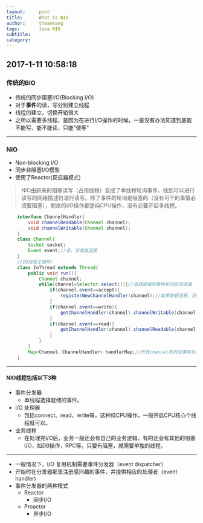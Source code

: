 ```yaml
---
layout:     post
title:      What is NIO
author:     theankang
tags: 		Java NIO
subtitle:  	
category:  
---
```

## 2017-1-11 10:58:18
  
### 传统的BIO
  - 传统的同步阻塞I/O(Blocking I/O)
  - 对于**事件**的读，写分别建立线程
  - 线程的建立，切换开销很大
  - 之所以需要多线程，是因为在进行I/O操作的时候，一是没有办法知道到底能不能写、能不能读，只能"傻等"

---
### **NIO**
  - Non-blocking I/O
  - 同步非阻塞I/O模型
  - 使用了Reactor(反应器模式)
> NIO由原来的阻塞读写（占用线程）变成了单线程轮询事件，找到可以进行读写的网络描述符进行读写。除了事件的轮询是阻塞的（没有可干的事情必须要阻塞），剩余的I/O操作都是纯CPU操作，没有必要开启多线程。

``` Java
    interface ChannelHandler{
        void channelReadable(Channel channel);
        void channelWritable(Channel channel);
    }
    class Channel{
        Socket socket;
        Event event;//读，写或者连接
    }
    //IO线程主循环:
    class IoThread extends Thread{
        public void run(){
            Channel channel;
            while(channel=Selector.select()){//选择就绪的事件和对应的连接
                if(channel.event==accept){
                    registerNewChannelHandler(channel);//如果是新连接，则注册一个新的读写处理器
                }
                if(channel.event==write){
                    getChannelHandler(channel).channelWritable(channel);//如果可以写，则执行写事件
                }
                if(channel.event==read){
                    getChannelHandler(channel).channelReadable(channel);//如果可以读，则执行读事件
                }
            }
        }
        Map<Channel，ChannelHandler> handlerMap;//所有channel的对应事件处理器
    }
```

---

#### **NIO线程包括以下3种**
- 事件分发器
  - 单线程选择就绪的事件。
- I/O 处理器
  - 包括connect、read、write等，这种纯CPU操作，一般开启CPU核心个线程就可以。
- 业务线程
  - 在处理完I/O后，业务一般还会有自己的业务逻辑，有的还会有其他的阻塞I/O，如DB操作，RPC等。只要有阻塞，就需要单独的线程。
  
---

- 一般情况下，I/O 复用机制需要事件分发器（event dispatcher）
- 开始时在分发器那里注册感兴趣的事件，并提供相应的处理者（event handler)
- 事件分发器的两种模式
  - Reactor
      - 同步I/O
  - Proactor 
      - 异步I/O
